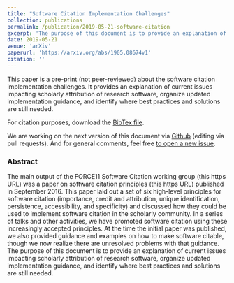 ```yaml
---
title: "Software Citation Implementation Challenges"
collection: publications
permalink: /publication/2019-05-21-software-citation
excerpt: 'The purpose of this document is to provide an explanation of current issues impacting scholarly attribution of research software, organize updated implementation guidance, and identify where best practices and solutions are still needed. '
date: 2019-05-21
venue: 'arXiv'
paperurl: 'https://arxiv.org/abs/1905.08674v1'
citation: ''
---
```


This paper is a pre-print (not peer-reviewed) about the software citation implementation challenges. It provides an explanation of current issues impacting scholarly attribution of research software, organize updated implementation guidance, and identify where best practices and solutions are still needed.

For citation purposes, download the [BibTex file](https://agbeltran.github.io/publications/bibtex/2019-05-21-software-citation.bib).

We are working on the next version of this document via [Github](https://github.com/force11/force11-sciwg/blob/master/Challenges/readme.md) (editing via pull requests). And for general comments, feel free [to open a new issue](https://github.com/force11/force11-sciwg/issues).



### Abstract

The main output of the FORCE11 Software Citation working group (this https URL) was a paper on software citation principles (this https URL) published in September 2016. This paper laid out a set of six high-level principles for software citation (importance, credit and attribution, unique identification, persistence, accessibility, and specificity) and discussed how they could be used to implement software citation in the scholarly community. In a series of talks and other activities, we have promoted software citation using these increasingly accepted principles. At the time the initial paper was published, we also provided guidance and examples on how to make software citable, though we now realize there are unresolved problems with that guidance. The purpose of this document is to provide an explanation of current issues impacting scholarly attribution of research software, organize updated implementation guidance, and identify where best practices and solutions are still needed. 